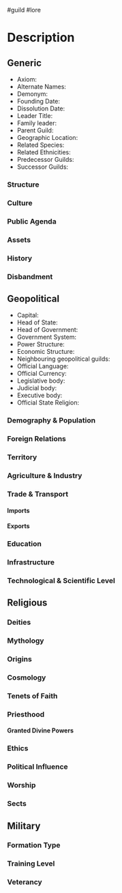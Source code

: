 #guild #lore
# Description

## Generic
- Axiom:
- Alternate Names:
- Demonym:
- Founding Date:
- Dissolution Date:
- Leader Title:
- Family leader:
- Parent Guild:
- Geographic Location:
- Related Species:
- Related Ethnicities:
- Predecessor Guilds:
- Successor Guilds:

### Structure

### Culture

### Public Agenda

### Assets

### History

### Disbandment

## Geopolitical
- Capital:
- Head of State:
- Head of Government:
- Government System:
- Power Structure:
- Economic Structure:
- Neighbouring geopolitical guilds:
- Official Language:
- Official Currency:
- Legislative body:
- Judicial body:
- Executive body:
- Official State Religion:

### Demography & Population

### Foreign Relations

### Territory

### Agriculture & Industry

### Trade & Transport

#### Imports

#### Exports

### Education

### Infrastructure

### Technological & Scientific Level

## Religious
### Deities

### Mythology

### Origins

### Cosmology

### Tenets of Faith

### Priesthood

#### Granted Divine Powers

### Ethics

### Political Influence

### Worship

### Sects
## Military
### Formation Type

### Training Level

### Veterancy